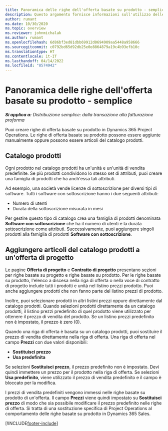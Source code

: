 ```yaml
---
title: Panoramica delle righe dell'offerta basate su prodotto - semplice
description: Questo argomento fornisce informazioni sull'utilizzo delle righe di offerta basate su prodotto.
author: rumant
ms.date: 10/30/2020
ms.topic: overview
ms.reviewer: johnmichalak
ms.author: rumant
ms.openlocfilehash: 6d86bf3ed81dbb69912d0694909aa5448a958666
ms.sourcegitcommit: c0792bd65d92db25e0e8864879a19c4b93efb10c
ms.translationtype: HT
ms.contentlocale: it-IT
ms.lasthandoff: 04/14/2022
ms.locfileid: "8574942"
---
```

# <a name="product-based-quote-lines-overview---lite"></a>Panoramica delle righe dell'offerta basate su prodotto - semplice

_**Si applica a:** Distribuzione semplice: dalla transazione alla fatturazione proforma_

Puoi creare righe di offerta basate su prodotto in Dynamics 365 Project Operations. Le righe di offerta basate su prodotto possono essere aggiunte manualmente oppure possono essere articoli del catalogo prodotti.

## <a name="product-catalog"></a>Catalogo prodotti

Ogni prodotto nel catalogo prodotti ha un'unità e un'unità di vendita predefinite. Se più prodotti condividono lo stesso set di attributi, puoi creare una famiglia di prodotti che ha anch'essa tali attributi. 

Ad esempio, una società vende licenze di sottoscrizione per diversi tipi di software. Tutti i software con sottoscrizione hanno i due seguenti attributi:

- Numero di utenti
- Durata della sottoscrizione misurata in mesi

Per gestire questo tipo di catalogo crea una famiglia di prodotti denominata **Software con sottoscrizione** che ha il numero di utenti e la durata sottoscrizione come attributi. Successivamente, puoi aggiungere singoli prodotti alla famiglia di prodotti **Software con sottoscrizione**.

## <a name="add-product-catalog-items-to-a-project-quote"></a>Aggiungere articoli del catalogo prodotti a un'offerta di progetto

Le pagine **Offerta di progetto** e **Contratto di progetto** presentano sezioni per righe basate su progetto e righe basate su prodotto. Per le righe basate su prodotto, l'elenco a discesa nella riga di offerta o nella voce di contratto di progetto include tutti i prodotti e unità nel listino prezzi prodotto. Puoi anche aggiungere prodotti che non fanno parte del listino prezzi di prodotto.

Inoltre, puoi selezionare prodotti in altri listini prezzi oppure direttamente dal catalogo prodotti. Quando selezioni prodotti direttamente da un catalogo prodotti, il listino prezzi predefinito di quel prodotto viene utilizzato per ottenere il prezzo di vendita del prodotto. Se un listino prezzi predefinito non è impostato, il prezzo è zero (0).

Quando una riga di offerta è basata su un catalogo prodotti, puoi sostituire il prezzo di vendita direttamente nella riga di offerta. Una riga di offerta nel campo **Prezzi** con due valori disponibili:

- **Sostituisci prezzo**
- **Usa predefinita**

Se selezioni **Sostituisci prezzo**, il prezzo predefinito non è impostato. Devi quindi immettere un prezzo per il prodotto nella riga di offerta. Se selezioni **Usa predefinito**, viene utilizzato il prezzo di vendita predefinito e il campo è bloccato per la modifica.

I prezzi di vendita predefiniti vengono immessi nelle righe basate su prodotto di un'offerta. Il campo **Prezzi** viene quindi impostato su **Sostituisci prezzo** di modo che sia possibile modificare il prezzo predefinito nelle righe di offerta. Si tratta di una sostituzione specifica di Project Operations al comportamento delle righe basate su prodotto in Dynamics 365 Sales.


[!INCLUDE[footer-include](../../includes/footer-banner.md)]